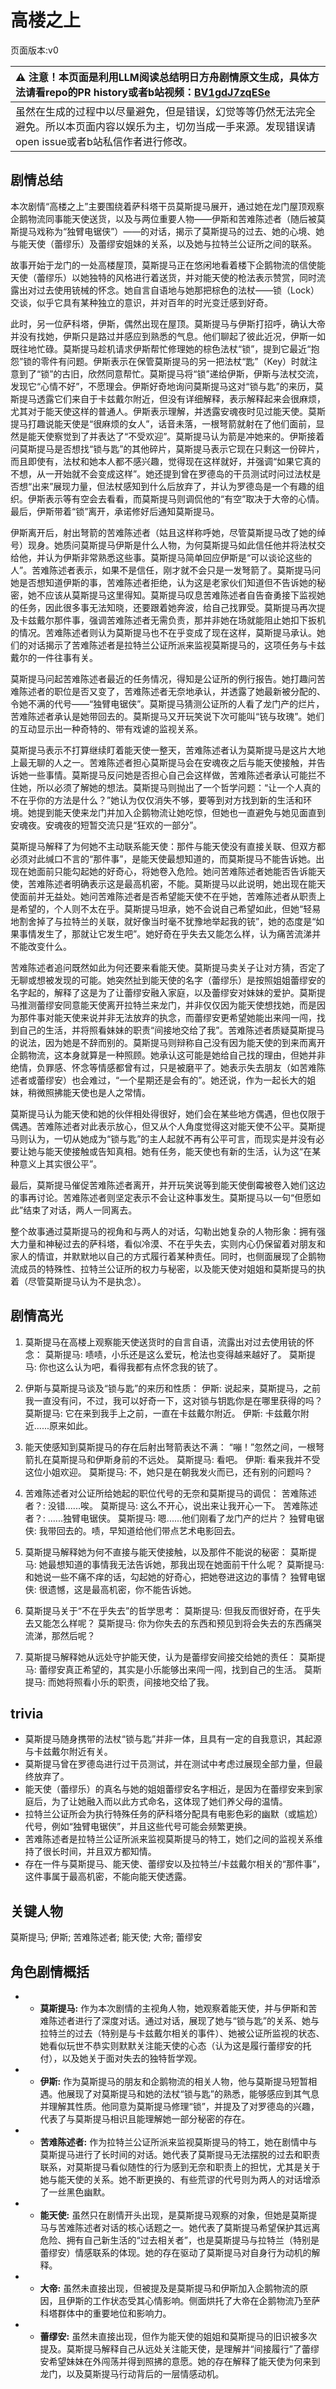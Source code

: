 # 高楼之上
页面版本:v0
 

| :warning: 注意！本页面是利用LLM阅读总结明日方舟剧情原文生成，具体方法请看repo的PR history或者b站视频：[BV1gdJ7zqESe](https://www.bilibili.com/video/BV1gdJ7zqESe/)         |
|:----------------------------|
| 虽然在生成的过程中以尽量避免，但是错误，幻觉等等仍然无法完全避免。所以本页面内容以娱乐为主，切勿当成一手来源。发现错误请open issue或者b站私信作者进行修改。|



## 剧情总结
本次剧情“高楼之上”主要围绕着萨科塔干员莫斯提马展开，通过她在龙门屋顶观察企鹅物流同事能天使送货，以及与两位重要人物——伊斯和苦难陈述者（随后被莫斯提马戏称为“独臂电锯侠”）——的对话，揭示了莫斯提马的过去、她的心境、她与能天使（蕾缪乐）及蕾缪安姐妹的关系，以及她与拉特兰公证所之间的联系。

故事开始于龙门的一处高楼屋顶，莫斯提马正在悠闲地看着楼下企鹅物流的信使能天使（蕾缪乐）以她独特的风格进行着送货，并对能天使的枪法表示赞赏，同时流露出对过去使用铳械的怀念。她自言自语地与她那把棕色的法杖——锁（Lock）交谈，似乎它具有某种独立的意识，并对百年的时光变迁感到好奇。

此时，另一位萨科塔，伊斯，偶然出现在屋顶。莫斯提马与伊斯打招呼，确认大帝并没有找她，伊斯只是路过并感应到熟悉的气息。他们聊起了彼此近况，伊斯一如既往地忙碌。莫斯提马趁机请求伊斯帮忙修理她的棕色法杖“锁”，提到它最近“抱怨”锁的零件有问题。伊斯表示在保管莫斯提马的另一把法杖“匙”（Key）时就注意到了“锁”的古旧，欣然同意帮忙。莫斯提马将“锁”递给伊斯，伊斯与法杖交流，发现它“心情不好”，不愿理会。伊斯好奇地询问莫斯提马这对“锁与匙”的来历，莫斯提马透露它们来自于卡兹戴尔附近，但没有详细解释，表示解释起来会很麻烦，尤其对于能天使这样的普通人。伊斯表示理解，并透露安魂夜时见过能天使。莫斯提马打趣说能天使是“很麻烦的女人”，话音未落，一根弩箭就射在了他们面前，显然是能天使察觉到了并表达了“不受欢迎”。莫斯提马认为箭是冲她来的。伊斯接着问莫斯提马是否想找“锁与匙”的其他碎片，莫斯提马表示它现在只剩这一份碎片，而且即使有，法杖和她本人都不感兴趣，觉得现在这样就好，并强调“如果它真的不想，从一开始就不会变成这样”。她还提到曾在罗德岛的干员测试时问过法杖是否想“出来”展现力量，但法杖感知到什么后放弃了，并认为罗德岛是一个有趣的组织。伊斯表示等有空会去看看，而莫斯提马则调侃他的“有空”取决于大帝的心情。最后，伊斯带着“锁”离开，承诺修好后通知莫斯提马。

伊斯离开后，射出弩箭的苦难陈述者（姑且这样称呼她，尽管莫斯提马改了她的绰号）现身。她质问莫斯提马伊斯是什么人物，为何莫斯提马如此信任他并将法杖交给他，并认为伊斯非常熟悉这些事。莫斯提马简单回应伊斯是“可以谈论这些的人”。苦难陈述者表示，如果不是信任，刚才就不会只是一发弩箭了。莫斯提马问她是否想知道伊斯的事，苦难陈述者拒绝，认为这是老家伙们知道但不告诉她的秘密，她不应该从莫斯提马这里得知。莫斯提马叹息苦难陈述者自告奋勇接下监视她的任务，因此很多事无法知晓，还要跟着她奔波，给自己找罪受。莫斯提马再次提及卡兹戴尔那件事，强调苦难陈述者无需负责，那并非她在场就能阻止她扣下扳机的情况。苦难陈述者则认为莫斯提马也不在乎变成了现在这样，莫斯提马承认。她们的对话揭示了苦难陈述者是拉特兰公证所派来监视莫斯提马的，这项任务与卡兹戴尔的一件往事有关。

莫斯提马问起苦难陈述者最近的任务情况，得知是公证所的例行报告。她打趣问苦难陈述者的职位是否又变了，苦难陈述者无奈地承认，并透露了她最新被分配的、令她不满的代号——“独臂电锯侠”。莫斯提马猜测公证所的人看了龙门产的烂片，苦难陈述者承认是她带回去的。莫斯提马又开玩笑说下次可能叫“铳与玫瑰”。她们的互动显示出一种奇特的、带有戏谑的监视关系。

莫斯提马表示不打算继续盯着能天使一整天，苦难陈述者认为莫斯提马是这片大地上最无聊的人之一。苦难陈述者担心莫斯提马会在安魂夜之后与能天使接触，并告诉她一些事情。莫斯提马反问她是否担心自己会这样做，苦难陈述者承认可能拦不住她，所以必须了解她的想法。莫斯提马则抛出了一个哲学问题：“让一个人真的不在乎你的方法是什么？”她认为仅仅消失不够，要等到对方找到新的生活和环境。她提到能天使来龙门并加入企鹅物流让她吃惊，但她也一直避免与她见面直到安魂夜。安魂夜的短暂交流只是“狂欢的一部分”。

莫斯提马解释了为何她不主动联系能天使：那件与能天使没有直接关联、但双方都必须对此缄口不言的“那件事”，是能天使最想知道的，而莫斯提马不能告诉她。出现在她面前只能勾起她的好奇心，将她卷入危险。她问苦难陈述者她能否告诉能天使，苦难陈述者明确表示这是最高机密，不能。莫斯提马以此说明，她出现在能天使面前并无益处。她问苦难陈述者是否希望能天使不在乎她，苦难陈述者从职责上是希望的，个人则不太在乎。莫斯提马坦承，她不会说自己希望如此，但她“轻易地割舍掉了与拉特兰的关联，就好像当时毫不犹豫地举起我的铳”，她的态度是“如果事情发生了，那就让它发生吧”。她好奇在乎失去又能怎么样，认为痛苦流涕并不能改变什么。

苦难陈述者追问既然如此为何还要来看能天使。莫斯提马卖关子让对方猜，否定了无聊或想被发现的可能。她突然扯到能天使的名字（蕾缪乐）是按照姐姐蕾缪安的名字起的，解释了这是为了让蕾缪安融入家庭，以及蕾缪安对妹妹的爱护。莫斯提马推测蕾缪安同意能天使离开拉特兰来龙门，并非仅仅因为能天使想找她，而是因为那件事对能天使来说并非无法放弃的执念，而蕾缪安更希望她能出来闯一闯，找到自己的生活，并将照看妹妹的职责“间接地交给了我”。苦难陈述者质疑莫斯提马的说法，因为她是不辞而别的。莫斯提马则辩称自己没有因为能天使的到来而离开企鹅物流，这本身就算是一种照顾。她承认这可能是她给自己找的理由，但她并非绝情，负罪感、怀念等情感都曾有过，只是被磨平了。她表示失去朋友（如苦难陈述者或蕾缪安）也会难过，“一个星期还是会有的”。她还说，作为一起长大的姐妹，稍微照拂能天使也是人之常情。

莫斯提马认为能天使和她的伙伴相处得很好，她们会在某些地方偶遇，但也仅限于偶遇。苦难陈述者对此表示放心，但又从个人角度觉得这对能天使不公平。莫斯提马则认为，一切从她成为“锁与匙”的主人起就不再有公平可言，而现实是并没有必要让她与能天使接触或告知真相。她有任务，能天使也有新的生活，认为这“在某种意义上其实很公平”。

最后，莫斯提马催促苦难陈述者离开，并开玩笑说等到能天使倒霉被卷入她们这边的事再讨论。苦难陈述者则坚定表示不会让这种事发生。莫斯提马以一句“但愿如此”结束了对话，两人一同离去。

整个故事通过莫斯提马的视角和与两人的对话，勾勒出她复杂的人物形象：拥有强大力量和神秘过去的萨科塔，看似冷漠、不在乎失去，实则内心仍保留着对朋友和家人的情谊，并默默地以自己的方式履行着某种责任。同时，也侧面展现了企鹅物流成员的特殊性、拉特兰公证所的权力与秘密，以及能天使对姐姐和莫斯提马的执着（尽管莫斯提马认为不是执念）。
## 剧情高光
1.  莫斯提马在高楼上观察能天使送货时的自言自语，流露出对过去使用铳的怀念：
    莫斯提马: 啧啧，小乐还是这么爱玩，枪法也变得越来越好了。
    莫斯提马: 你也这么认为吧，看得我都有点怀念我的铳了。

2.  伊斯与莫斯提马谈及“锁与匙”的来历和性质：
    伊斯: 说起来，莫斯提马，之前我一直没有问，不过，我可以好奇一下，这对锁与钥匙你是在哪里获得的吗？
    莫斯提马: 它在来到我手上之前，一直在卡兹戴尔附近。
    伊斯: 卡兹戴尔附近......原来如此。

3.  能天使感知到莫斯提马的存在后射出弩箭表达不满：
    “嘣！”忽然之间，一根弩箭扎在莫斯提马和伊斯身前的不远处。
    莫斯提马: 看吧。
    伊斯: 看来我并不受这位小姐欢迎。
    莫斯提马: 不，她只是在朝我发火而已，还有别的问题吗？

4.  苦难陈述者对公证所给她起的职位代号的无奈和莫斯提马的调侃：
    苦难陈述者？: 没错......唉。
    莫斯提马: 这么不开心，说出来让我开心一下。
    苦难陈述者？: ......独臂电锯侠。
    莫斯提马: 嗯......他们刚看了龙门产的烂片？
    独臂电锯侠: 我带回去的。啧，早知道给他们带点艺术电影回去。

5.  莫斯提马解释她为何不直接与能天使接触，以及那件不能说的秘密：
    莫斯提马: 她最想知道的事情我无法告诉她，那我出现在她面前干什么呢？
    莫斯提马: 和她说一些不痛不痒的话，勾起她的好奇心，把她卷进这边的事情？
    独臂电锯侠: 很遗憾，这是最高机密，你不能告诉她。

6.  莫斯提马关于“不在乎失去”的哲学思考：
    莫斯提马: 但我反而很好奇，在乎失去又能怎么样呢？
    莫斯提马: 你为你失去的东西和预见到将会失去的东西痛哭流涕，那然后呢？

7.  莫斯提马解释她从远处守护能天使，认为是蕾缪安间接交给她的责任：
    莫斯提马: 蕾缪安真正希望的，其实是小乐能够出来闯一闯，找到自己的生活。
    莫斯提马: 而她将照看小乐的职责，间接地交给了我。
## trivia
*   莫斯提马随身携带的法杖“锁与匙”并非一体，且具有一定的自我意识，其起源与卡兹戴尔附近有关。
*   莫斯提马曾在罗德岛进行过干员测试，并在测试中考虑过展现全部力量，但最终放弃了。
*   能天使（蕾缪乐）的真名与她的姐姐蕾缪安名字相近，是因为在蕾缪安来到家庭后，为了让她融入而以此方式命名，这体现了她们养父母的温情。
*   拉特兰公证所会为执行特殊任务的萨科塔分配具有电影色彩的幽默（或尴尬）代号，例如“独臂电锯侠”，并且这些代号可能会频繁更换。
*   苦难陈述者是拉特兰公证所派来监视莫斯提马的特工，她们之间的监视关系维持了很长时间，并且双方都知情。
*   存在一件与莫斯提马、能天使、蕾缪安以及拉特兰/卡兹戴尔相关的“那件事”，这件事属于最高机密，不能向能天使透露。
## 关键人物
莫斯提马; 伊斯; 苦难陈述者; 能天使; 大帝; 蕾缪安
## 角色剧情概括
-   *   **莫斯提马:** 作为本次剧情的主视角人物，她观察着能天使，并与伊斯和苦难陈述者进行了深度对话。通过对话，展现了她与“锁与匙”的关系、她与拉特兰的过去（特别是与卡兹戴尔相关的事件）、她被公证所监视的状态、她看似玩世不恭实则默默关注能天使的心态（认为这是履行蕾缪安的托付），以及她关于面对失去的独特哲学观。
-   *   **伊斯:** 作为莫斯提马的朋友和企鹅物流的相关人物，他与莫斯提马短暂相遇。他展现了对莫斯提马和她的法杖“锁与匙”的熟悉，能够感应到其气息并理解其性质。他同意为莫斯提马修理“锁”，并提及了对罗德岛的兴趣，代表了与莫斯提马相识且能理解她一部分秘密的存在。
-   *   **苦难陈述者:** 作为拉特兰公证所派来监视莫斯提马的特工，她在剧情中与莫斯提马进行了长时间的对话。她代表了莫斯提马无法摆脱的过去和职责联系，对莫斯提马看似随性的行为感到无奈和职责上的担忧，尤其是关于她与能天使的关系。她不断更换的、有些荒谬的代号则为两人的对话增添了一丝黑色幽默。
-   *   **能天使:** 虽然只在剧情开头出现，是莫斯提马观察的对象，但她是莫斯提马与苦难陈述者对话的核心话题之一。她代表了莫斯提马希望保护其远离危险、拥有自己新生活的“过去相关者”，也是莫斯提马与拉特兰（特别是蕾缪安）情感联系的体现。她的存在驱动了莫斯提马对自身行为动机的解释。
-   *   **大帝:** 虽然未直接出现，但被提及是莫斯提马和伊斯加入企鹅物流的原因，且伊斯的工作状态受其心情影响。侧面烘托了大帝在企鹅物流乃至萨科塔群体中的重要地位和影响力。
-   *   **蕾缪安:** 虽然未直接出现，但作为能天使的姐姐和莫斯提马的旧识被多次提及。莫斯提马解释自己从远处关注能天使，是理解并“间接履行”了蕾缪安希望妹妹在外闯荡并得到照拂的意愿。她的存在解释了能天使为何来到龙门，以及莫斯提马行动背后的一层情感动机。
